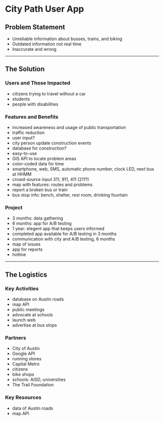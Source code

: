# City Path User App

## Problem Statement
- Unreliable information about busses, trains, and biking
- Outdated information not real time
- Inaccurate and wrong

---

## The Solution

### Users and Those Impacted
- citizens trying to travel without a car
- students
- people with disabilities

### Features and Benefits
- increased awareness and usage of public transportation
- traffic reduction
- user input?
- city person update construction events
- database for construction?
- easy-to-use
- GIS API to locate problem areas
- color-coded data for time
- smartphone, web, SMS, automatic phone number, clock LED, next bus at HHMM
- crowd-source input 311, 911, 411 (211?)
- map with features: routes and problems
- report a broken bus or train
- bus stop info: bench, shelter, rest room, drinking fountain

### Project
- 3 months: data gathering
- 6 months: app for A/B testing
- 1 year: elegent app that keeps users informed
- completed app available for A/B testing in 3 months
- communication with city and A/B testing, 6 months
- map of issues
- app for reports
- hotline

---

## The Logistics

### Key Activities
- database on Austin roads
- map API
- public meetings
- advocate at schools
- launch web
- advertise at bus stops

### Partners
- City of Austin
- Google API
- running stores
- Capital Metro
- citizens
- bike shops
- schools: AISD, universities
- The Trail Foundation

### Key Resources
- data of Austin roads
- map API

